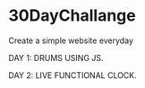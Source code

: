 # 30DayChallange
Create a simple website everyday

DAY 1: DRUMS USING JS.

DAY 2: LIVE FUNCTIONAL CLOCK.
